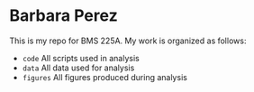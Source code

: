 # Barbara Perez

This is my repo for BMS 225A. My work is organized as follows:
- `code` All scripts used in analysis
- `data` All data used for analysis
- `figures` All figures produced during analysis